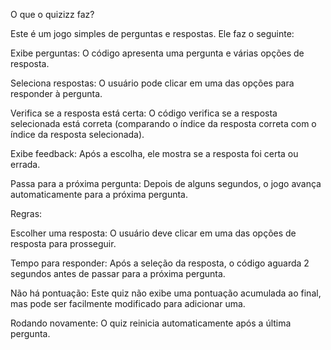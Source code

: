 O que o quizizz faz?

Este é um jogo simples de perguntas e respostas. Ele faz o seguinte:

Exibe perguntas: O código apresenta uma pergunta e várias opções de resposta.

Seleciona respostas: O usuário pode clicar em uma das opções para responder à pergunta.

Verifica se a resposta está certa: O código verifica se a resposta selecionada está correta (comparando o índice da resposta correta com o índice da resposta selecionada).

Exibe feedback: Após a escolha, ele mostra se a resposta foi certa ou errada.

Passa para a próxima pergunta: Depois de alguns segundos, o jogo avança automaticamente para a próxima pergunta.

Regras:

Escolher uma resposta: O usuário deve clicar em uma das opções de resposta para prosseguir.

Tempo para responder: Após a seleção da resposta, o código aguarda 2 segundos antes de passar para a próxima pergunta.

Não há pontuação: Este quiz não exibe uma pontuação acumulada ao final, mas pode ser facilmente modificado para adicionar uma.

Rodando novamente: O quiz reinicia automaticamente após a última pergunta.

